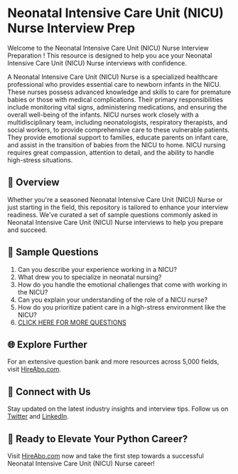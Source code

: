 # Neonatal Intensive Care Unit (NICU) Nurse Interview Prep

Welcome to the Neonatal Intensive Care Unit (NICU) Nurse Interview Preparation ! This resource is designed to help you ace your Neonatal Intensive Care Unit (NICU) Nurse interviews with confidence.

A Neonatal Intensive Care Unit (NICU) Nurse is a specialized healthcare professional who provides essential care to newborn infants in the NICU. These nurses possess advanced knowledge and skills to care for premature babies or those with medical complications. Their primary responsibilities include monitoring vital signs, administering medications, and ensuring the overall well-being of the infants. NICU nurses work closely with a multidisciplinary team, including neonatologists, respiratory therapists, and social workers, to provide comprehensive care to these vulnerable patients. They provide emotional support to families, educate parents on infant care, and assist in the transition of babies from the NICU to home. NICU nursing requires great compassion, attention to detail, and the ability to handle high-stress situations.

## 🚀 Overview

Whether you're a seasoned Neonatal Intensive Care Unit (NICU) Nurse or just starting in the field, this repository is tailored to enhance your interview readiness. We've curated a set of sample questions commonly asked in Neonatal Intensive Care Unit (NICU) Nurse interviews to help you prepare and succeed.

## 📝 Sample Questions

1. Can you describe your experience working in a NICU?
2. What drew you to specialize in neonatal nursing?
3. How do you handle the emotional challenges that come with working in the NICU?
4. Can you explain your understanding of the role of a NICU nurse?
5. How do you prioritize patient care in a high-stress environment like the NICU?
6. [CLICK HERE FOR MORE QUESTIONS](https://hireabo.com/job/2_0_12/Neonatal%20Intensive%20Care%20Unit%20NICU%20Nurse)

## 🌐 Explore Further

For an extensive question bank and more resources across 5,000 fields, visit [HireAbo.com](https://www.hireabo.com).

## 📱 Connect with Us

Stay updated on the latest industry insights and interview tips. Follow us on [Twitter](https://twitter.com/hireabo) and [LinkedIn](https://www.linkedin.com/in/hire-abo-3609972a8/).

## 🚀 Ready to Elevate Your Python Career?

Visit [HireAbo.com](https://www.hireabo.com) now and take the first step towards a successful Neonatal Intensive Care Unit (NICU) Nurse career!